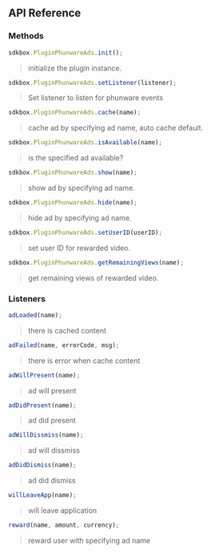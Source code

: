 ## API Reference

### Methods
```javascript
sdkbox.PluginPhunwareAds.init();
```
>  initialize the plugin instance.

```javascript
sdkbox.PluginPhunwareAds.setListener(listener);
```
> Set listener to listen for phunware events

```javascript
sdkbox.PluginPhunwareAds.cache(name);
```
> cache ad by specifying ad name, auto cache default.

```javascript
sdkbox.PluginPhunwareAds.isAvailable(name);
```
> is the specified ad available?

```javascript
sdkbox.PluginPhunwareAds.show(name);
```
> show ad by specifying ad name.

```javascript
sdkbox.PluginPhunwareAds.hide(name);
```
> hide ad by specifying ad name.

```javascript
sdkbox.PluginPhunwareAds.setUserID(userID);
```
> set user ID for rewarded video.

```javascript
sdkbox.PluginPhunwareAds.getRemainingViews(name);
```
> get remaining views of rewarded video.


### Listeners
```javascript
adLoaded(name);
```
> there is cached content

```javascript
adFailed(name, errorCode, msg);
```
> there is error when cache content

```javascript
adWillPresent(name);
```
> ad will present

```javascript
adDidPresent(name);
```
> ad did present

```javascript
adWillDissmiss(name);
```
> ad will dissmiss

```javascript
adDidDismiss(name);
```
> ad did dismiss

```javascript
willLeaveApp(name);
```
> will leave application

```javascript
reward(name, amount, currency);
```
> reward user with specifying ad name


